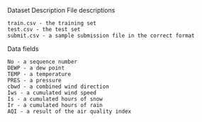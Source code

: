 Dataset Description
File descriptions

    train.csv - the training set
    test.csv - the test set
    submit.csv - a sample submission file in the correct format

Data fields

    No - a sequence number
    DEWP - a dew point
    TEMP - a temperature
    PRES - a pressure
    cbwd - a combined wind direction
    Iws - a cumulated wind speed
    Is - a cumulated hours of snow
    Ir - a cumulated hours of rain
    AQI - a result of the air quality index
